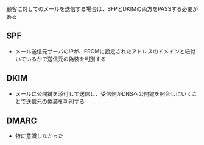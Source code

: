 
顧客に対してのメールを送信する場合は、SFPとDKIMの両方をPASSする必要がある

## SPF

- メール送信元サーバのIPが、FROMに設定されたアドレスのドメインと紐付いているかで送信元の偽装を判別する

## DKIM

- メールに公開鍵を添付して送信し、受信側がDNSへ公開鍵を照合しにいくことで送信元の偽装を判別する

## DMARC

- 特に意識しなかった

